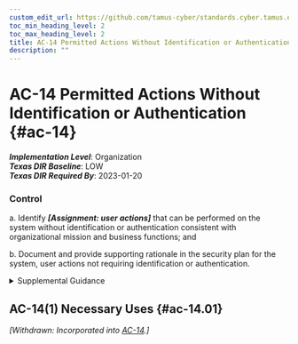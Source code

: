 ```yaml
---
custom_edit_url: https://github.com/tamus-cyber/standards.cyber.tamus.edu/tree/main/static/content/tamus.edu/TAMUS_profile.xml
toc_min_heading_level: 2
toc_max_heading_level: 2
title: AC-14 Permitted Actions Without Identification or Authentication
description: ""
---
```


# AC-14 Permitted Actions Without Identification or Authentication {#ac-14}

_**Implementation Level**_: Organization\
_**Texas DIR Baseline**_: LOW\
_**Texas DIR Required By**_: 2023-01-20

### Control

a. Identify _**[Assignment: user actions]**_ that can be performed on the system without identification or authentication consistent with organizational mission and business functions; and

b. Document and provide supporting rationale in the security plan for the system, user actions not requiring identification or authentication.

<details>
  <summary>Supplemental Guidance</summary>

a. Identify _**[Assignment: user actions]**_ that can be performed on the system without identification or authentication consistent with organizational mission and business functions; and

b. Document and provide supporting rationale in the security plan for the system, user actions not requiring identification or authentication.

</details>

## AC-14(1) Necessary Uses {#ac-14.01}

_[Withdrawn: Incorporated into [AC-14](../ac/ac-14#ac-14).]_

